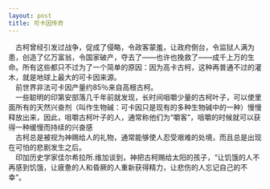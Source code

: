 ```yaml
---
layout: post
title: 可卡因传奇
---
```

<!-- more --> 
&#8195;古柯曾经引发过战争，促成了侵略，令政客蒙羞，让政府倒台，令监狱人满为患，创造了亿万富翁，令国家破产，夺去了——也许也挽救了——成千上万的生命。所有这些都只不过为了一个简单的原因：因为高卡古柯，这种再普通不过的灌木，就是地球上最大的可卡因来源。              
&#8195;前世界非法可卡因产量约85％来自高根古柯。              
&#8195;一些聪明的印第安部落几千年前就发现，长时间咀嚼少量的古柯叶子，可以使里面所有的天然兴奋剂（叫作生物碱：可卡因只是现有的多种生物碱中的一种）慢慢释放出来，因此，咀嚼古柯叶子的人，通常称他们为“嚼客”，咀嚼的时候就可以获得一种缓慢而持续的兴奋感              
&#8195;古柯总是被视为神赐给人的礼物，通常能够使人忍受艰难的处境，而且总是出现在可怕的悲剧发生之后。              
&#8195;印加历史学家佳尔希拉所.维加谈到，神把古柯赐给太阳的孩子，“让饥饿的人不再感到饥饿，让疲惫的人和昏厥的人重新获得精力，让悲伤的人忘记自己的不幸”。              
&#8195;              
&#8195;              
&#8195;              
&#8195;              
&#8195;              
&#8195;              
&#8195;              
&#8195;              
&#8195;              
&#8195;              
&#8195;              
&#8195;              
&#8195;              
&#8195;              
&#8195;              
&#8195;              
&#8195;              
&#8195;              
&#8195;              
&#8195;              
&#8195;              
&#8195;              
&#8195;              
&#8195;              
&#8195;              
&#8195;              
&#8195;              
&#8195;              
&#8195;              
&#8195;              
&#8195;              
&#8195;              
&#8195;              
&#8195;              
&#8195;              
&#8195;              
&#8195;              
&#8195;              
&#8195;              
&#8195;              
&#8195;              
&#8195;              
&#8195;              
&#8195;              
&#8195;              
&#8195;              
&#8195;              
&#8195;              
&#8195;              
&#8195;              
&#8195;              
&#8195;              